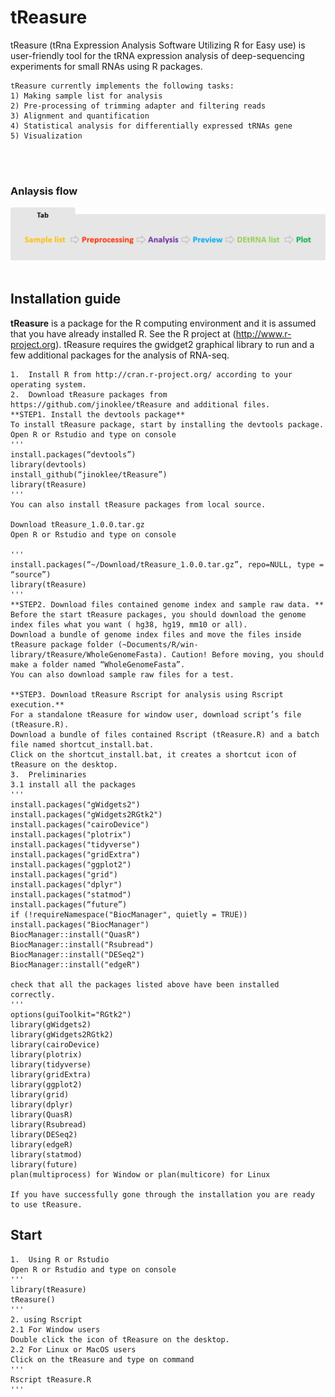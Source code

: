 
# tReasure
tReasure (tRna Expression Analysis Software Utilizing R for Easy use) is user-friendly tool for the tRNA expression analysis of deep-sequencing experiments for small RNAs using R packages. 

    tReasure currently implements the following tasks:
    1) Making sample list for analysis
    2) Pre-processing of trimming adapter and filtering reads
    3) Alignment and quantification
    4) Statistical analysis for differentially expressed tRNAs gene
    5) Visualization 

<br/><br/>
  ### Anlaysis flow
   ![Flow](https://github.com/jinoklee/tReasure/blob/master/inst/extdata/flow.png?raw=true)<br/><br/>
   



Installation guide
---------------------------
**tReasure** is a package for the R computing environment and it is assumed that you have already installed R. See the R project at (http://www.r-project.org). tReasure requires the gwidget2 graphical library to run and a few additional packages for the analysis of RNA-seq. 


  
 	1.  Install R from http://cran.r-project.org/ according to your operating system.
 	2.  Download tReasure packages from https://github.com/jinoklee/tReasure and additional files.  
 	**STEP1. Install the devtools package**
 	To install tReasure package, start by installing the devtools package.
    Open R or Rstudio and type on console
    '''
    install.packages(“devtools”)
    library(devtools)
    install_github(“jinoklee/tReasure”)
    library(tReasure)
    '''
	You can also install tReasure packages from local source.
    
    Download tReasure_1.0.0.tar.gz
    Open R or Rstudio and type on console
    
    '''
    install.packages(“~/Download/tReasure_1.0.0.tar.gz”, repo=NULL, type = “source”)
    library(tReasure)
    '''
 	**STEP2. Download files contained genome index and sample raw data. **
 	Before the start tReasure packages, you should download the genome index files what you want ( hg38, hg19, mm10 or all). 
    Download a bundle of genome index files and move the files inside tReasure package folder (~Documents/R/win-library/tReasure/WholeGenomeFasta). Caution! Before moving, you should make a folder named “WholeGenomeFasta”.
    You can also download sample raw files for a test. 

 	**STEP3. Download tReasure Rscript for analysis using Rscript execution.**
 	For a standalone tReasure for window user, download script’s file (tReasure.R). 
    Download a bundle of files contained Rscript (tReasure.R) and a batch file named shortcut_install.bat.
    Click on the shortcut_install.bat, it creates a shortcut icon of tReasure on the desktop.
    3.  Preliminaries
    3.1 install all the packages
    '''
    install.packages("gWidgets2")
    install.packages("gWidgets2RGtk2")
    install.packages("cairoDevice")
    install.packages("plotrix")
    install.packages("tidyverse")
    install.packages("gridExtra")
    install.packages("ggplot2")
    install.packages("grid")
    install.packages("dplyr")
    install.packages("statmod")
    install.packages(“future”)
    if (!requireNamespace("BiocManager", quietly = TRUE))
    install.packages("BiocManager")
    BiocManager::install("QuasR")
    BiocManager::install("Rsubread")
    BiocManager::install("DESeq2")
    BiocManager::install("edgeR")
    
    check that all the packages listed above have been installed correctly.
    '''
    options(guiToolkit="RGtk2")
    library(gWidgets2)
    library(gWidgets2RGtk2)
    library(cairoDevice)
    library(plotrix)
    library(tidyverse)
    library(gridExtra)
    library(ggplot2)
    library(grid)
    library(dplyr)
    library(QuasR)
    library(Rsubread)
    library(DESeq2)
    library(edgeR)
    library(statmod)
    library(future)
    plan(multiprocess) for Window or plan(multicore) for Linux
    
    If you have successfully gone through the installation you are ready to use tReasure.

Start
---------------------------
    1.  Using R or Rstudio
    Open R or Rstudio and type on console
    '''
    library(tReasure)
    tReasure()
    '''
    2. using Rscript 
    2.1 For Window users 
    Double click the icon of tReasure on the desktop.
	2.2 For Linux or MacOS users
    Click on the tReasure and type on command
    '''
    Rscript tReasure.R
    '''

